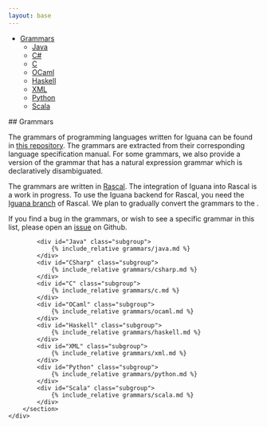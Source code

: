 ```yaml
---
layout: base
---
```


<style type="text/css">
	.bs-docs-sidebar .nav ul.nav {
		display: block;
	}
</style>

<script type="text/javascript">
	$('body').scrollspy({
	    target: '.bs-docs-sidebar',
	    offset: 40
	});
</script>

<div class="row">
    <!--Nav Bar -->
    <nav class="col-xs-3 bs-docs-sidebar">
        <ul id="sidebar" class="nav nav-stacked fixed">
    		<li>
    			<a href="#Grammars">Grammars</a>
    			<ul class="nav nav-stacked">
                	<li><a href="#Java">Java</a></li>
                	<li><a href="#CSharp">C#</a></li>
                	<li><a href="#C">C</a></li>
                	<li><a href="#OCaml">OCaml</a></li>
                	<li><a href="#Haskell">Haskell</a></li>
                	<li><a href="#XML">XML</a></li>
                	<li><a href="#Python">Python</a></li>
                	<li><a href="#Scala">Scala</a></li>
                </ul>
            </li>
        </ul>
    </nav>
    <!--Main Content -->
    <div class="col-xs-9">
        <section id="Grammars" class="group" markdown="1">
## Grammars

<p>The grammars of programming languages written for Iguana can be found
in <a href="https://github.com/iguana-parser/grammars">this repository</a>.
The grammars are extracted from their corresponding language specification manual. 
For some grammars, we also provide a version of the grammar that has a natural 
expression grammar which is declaratively disambiguated.<p>

<p>The grammars are written in <a href="http://www.rascal-mpl.org/">Rascal</a>. The integration 
of Iguana into Rascal is a work in progress. To use the Iguana backend for Rascal, you 
need the <a href="https://github.com/cwi-swat/rascal/tree/iguana">Iguana branch</a> of Rascal. 
We plan to gradually convert the grammars to the <a href=""></a>.</p>

If you find a bug in the grammars, or wish to see a specific grammar
in this list, please open an <a href="https://github.com/iguana-parser/grammars/issues">issue</a> on Github.

			<div id="Java" class="subgroup">
				{% include_relative grammars/java.md %}
			</div>
			<div id="CSharp" class="subgroup">
				{% include_relative grammars/csharp.md %}
			</div>
			<div id="C" class="subgroup">
				{% include_relative grammars/c.md %}
			</div>
			<div id="OCaml" class="subgroup">
				{% include_relative grammars/ocaml.md %}
			</div>
			<div id="Haskell" class="subgroup">
				{% include_relative grammars/haskell.md %}
			</div>
			<div id="XML" class="subgroup">
				{% include_relative grammars/xml.md %}
			</div>
			<div id="Python" class="subgroup">
				{% include_relative grammars/python.md %}
			</div>
			<div id="Scala" class="subgroup">
				{% include_relative grammars/scala.md %}
			</div>
        </section>
    </div>
</div>

